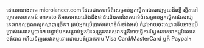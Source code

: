 ដោយយោងតាម microlancer.com ដែលជាគេហទំព័រសម្រាប់អ្នកធ្វើការឯករាជ្យមួយ​ដ៏​ល្បី ស្ថិតនៅក្រោមសហគមន៍ envato គឺអាចអោយយើង​ដឹងថាដំណើរការ​នៃ​គេហទំព័រសម្រាប់អ្នកធ្វើការឯករាជ្យនេះមានលក្ខណស្មុកស្មាញច្រើន​។ គ្រប់អ្នក​ប្រើប្រាស់គេហទំព័រទាំងអស់ តំរូវអោយចុះឈ្មោះទើបអាចប្រើប្រាស់​សេវាកម្ម​បាន។ បន្ទាប់មក​សម្រាប់អ្នកដែលត្រូវការ​សេវា​កម្មគឺអាច​ធ្វើការ​ស្វែងរក​សេវាកម្មដែលគេ​ចង់បាន ហើយទិញសេវាកម្មនោះដោយ​បង់ប្រាក់​តាម Visa Card/MasterCard ឬក៏ Paypal។
